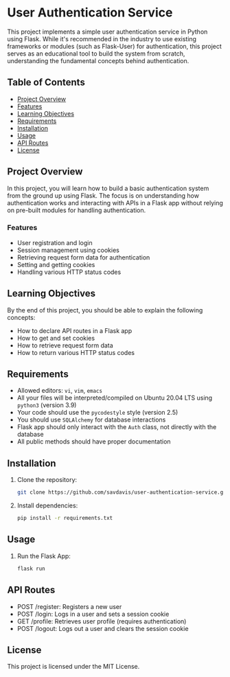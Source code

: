 # User Authentication Service

This project implements a simple user authentication service in Python using Flask. While it's recommended in the industry to use existing frameworks or modules (such as Flask-User) for authentication, this project serves as an educational tool to build the system from scratch, understanding the fundamental concepts behind authentication.

## Table of Contents

- [Project Overview](#project-overview)
- [Features](#features)
- [Learning Objectives](#learning-objectives)
- [Requirements](#requirements)
- [Installation](#installation)
- [Usage](#usage)
- [API Routes](#api-routes)
- [License](#license)

## Project Overview

In this project, you will learn how to build a basic authentication system from the ground up using Flask. The focus is on understanding how authentication works and interacting with APIs in a Flask app without relying on pre-built modules for handling authentication.

### Features

- User registration and login
- Session management using cookies
- Retrieving request form data for authentication
- Setting and getting cookies
- Handling various HTTP status codes

## Learning Objectives

By the end of this project, you should be able to explain the following concepts:

- How to declare API routes in a Flask app
- How to get and set cookies
- How to retrieve request form data
- How to return various HTTP status codes

## Requirements

- Allowed editors: `vi`, `vim`, `emacs`
- All your files will be interpreted/compiled on Ubuntu 20.04 LTS using `python3` (version 3.9)
- Your code should use the `pycodestyle` style (version 2.5)
- You should use `SQLAlchemy` for database interactions
- Flask app should only interact with the `Auth` class, not directly with the database
- All public methods should have proper documentation

## Installation

1. Clone the repository:

   ```bash
   git clone https://github.com/savdavis/user-authentication-service.git

   ```

2. Install dependencies:
   ```bash
   pip install -r requirements.txt
   ```

## Usage

1. Run the Flask App:
   ```bash
   flask run
   ```

## API Routes

- POST /register: Registers a new user
- POST /login: Logs in a user and sets a session cookie
- GET /profile: Retrieves user profile (requires authentication)
- POST /logout: Logs out a user and clears the session cookie

## License

This project is licensed under the MIT License.
